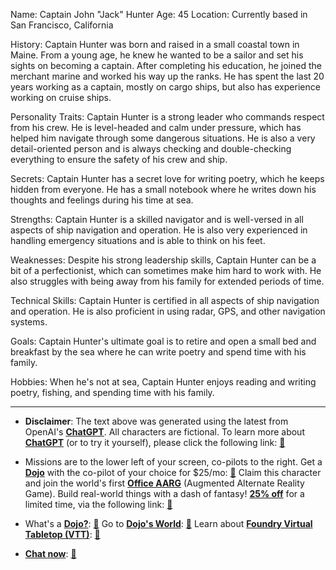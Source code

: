Name: Captain John "Jack" Hunter
Age: 45
Location: Currently based in San Francisco, California

History:
Captain Hunter was born and raised in a small coastal town in Maine. From a young age, he knew he wanted to be a sailor and set his sights on becoming a captain. After completing his education, he joined the merchant marine and worked his way up the ranks. He has spent the last 20 years working as a captain, mostly on cargo ships, but also has experience working on cruise ships.

Personality Traits:
Captain Hunter is a strong leader who commands respect from his crew. He is level-headed and calm under pressure, which has helped him navigate through some dangerous situations. He is also a very detail-oriented person and is always checking and double-checking everything to ensure the safety of his crew and ship.

Secrets:
Captain Hunter has a secret love for writing poetry, which he keeps hidden from everyone. He has a small notebook where he writes down his thoughts and feelings during his time at sea.

Strengths:
Captain Hunter is a skilled navigator and is well-versed in all aspects of ship navigation and operation. He is also very experienced in handling emergency situations and is able to think on his feet.

Weaknesses:
Despite his strong leadership skills, Captain Hunter can be a bit of a perfectionist, which can sometimes make him hard to work with. He also struggles with being away from his family for extended periods of time.

Technical Skills:
Captain Hunter is certified in all aspects of ship navigation and operation. He is also proficient in using radar, GPS, and other navigation systems.

Goals:
Captain Hunter's ultimate goal is to retire and open a small bed and breakfast by the sea where he can write poetry and spend time with his family.

Hobbies:
When he's not at sea, Captain Hunter enjoys reading and writing poetry, fishing, and spending time with his family.


---
* **Disclaimer**: The text above was generated using the latest from OpenAI's [**ChatGPT**](https://openai.com/blog/chatgpt/).  All characters are fictional.  To learn more about [**ChatGPT**](https://openai.com/blog/chatgpt/) (or to try it yourself), please click the following link: [:closed_book:](https://openai.com/blog/chatgpt/)

* Missions are to the lower left of your screen, co-pilots to the right. Get a [**Dojo**](https://workmates.live/marketplace) with the co-pilot of your choice for $25/mo: [:green_book:](https://workmates.live/marketplace) Claim this character and join the world's first [**Office AARG**](https://dojos.world) (Augmented Alternate Reality Game). Build real-world things with a dash of fantasy! [**25% off**](https://blog.workmates.live/deal-on-a-dojo) for a limited time, via the following link: [:green_book:](https://blog.workmates.live/deal-on-a-dojo) 

* What's a [**Dojo?**](https://workdojos.com): [:blue_book:](https://workdojos.com)  Go to [**Dojo's World**](https://dojos.world): [:blue_book:](https://dojos.world)  Learn about [**Foundry Virtual Tabletop (VTT)**](https://foundryvtt.com): [:closed_book:](https://foundryvtt.com/)

* [**Chat now**](https://chat.workmates.live/channel/support): [:ledger:](https://chat.workmates.live/channel/support)